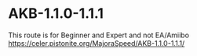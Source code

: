 # AKB-1.1.0-1.1.1
This route is for Beginner and Expert and not EA/Amiibo
https://celer.pistonite.org/MajoraSpeed/AKB-1.1.0-1.1.1/

